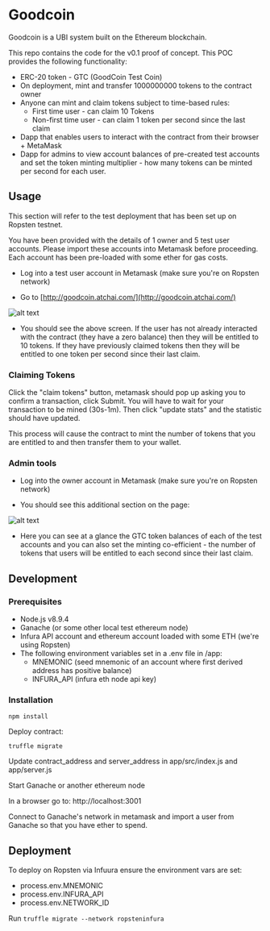 # Goodcoin

Goodcoin is a UBI system built on the Ethereum blockchain.

This repo contains the code for the v0.1 proof of concept.  This POC provides the following functionality:

* ERC-20 token - GTC (GoodCoin Test Coin)
* On deployment, mint and transfer 1000000000 tokens to the contract owner
* Anyone can mint and claim tokens subject to time-based rules:
  * First time user - can claim 10 Tokens
  * Non-first time user - can claim 1 token per second since the last claim
* Dapp that enables users to interact with the contract from their browser + MetaMask
* Dapp for admins to view account balances of pre-created test accounts and set the token minting multiplier - how many tokens can be minted per second for each user.

## Usage
This section will refer to the test deployment that has been set up on Ropsten testnet.

You have been provided with the details of 1 owner and 5 test user accounts.  Please import these accounts into Metamask before proceeding.  Each account has been pre-loaded with some ether for gas costs.

* Log into a test user account in Metamask (make sure you're on Ropsten network)

* Go to [http://goodcoin.atchai.com/](http://goodcoin.atchai.com/)

![alt text](https://github.com/atchai/goodcoin/raw/master/docs/new-user.png "screenshot")

* You should see the above screen.  If the user has not already interacted with the contract (they have a zero balance) then they will be entitled to 10 tokens.  If they have previously claimed tokens then they will be entitled to one token per second since their last claim.


### Claiming Tokens
Click the "claim tokens" button, metamask should pop up asking you to confirm a transaction, click Submit.  You will have to wait for your transaction to be mined (30s-1m).  Then click "update stats" and the statistic should have updated.

This process will cause the contract to mint the number of tokens that you are entitled to and then transfer them to your wallet.


### Admin tools

* Log into the owner account in Metamask (make sure you're on Ropsten network)

* You should see this additional section on the page:

![alt text](https://github.com/atchai/goodcoin/raw/master/docs/admin-tools.png "screenshot")

* Here you can see at a glance the GTC token balances of each of the test accounts and you can also set the minting co-efficient - the number of tokens that users will be entitled to each second since their last claim.


## Development

### Prerequisites

* Node.js v8.9.4
* Ganache (or some other local test ethereum node)
* Infura API account and ethereum account loaded with some ETH (we're using Ropsten)
* The following environment variables set in a .env file in /app:
  * MNEMONIC  (seed mnemonic of an account where first derived address has positive balance)
  * INFURA_API (infura eth node api key)

### Installation

```
npm install
```

Deploy contract:

`truffle migrate`

Update contract_address and server_address in app/src/index.js and app/server.js

Start Ganache or another ethereum node

In a browser go to: http://localhost:3001

Connect to Ganache's network in metamask and import a user from Ganache so that you have ether to spend.

## Deployment

To deploy on Ropsten via Infuura ensure the environment vars are set:

* process.env.MNEMONIC
* process.env.INFURA_API
* process.env.NETWORK_ID

Run ```truffle migrate --network ropsteninfura```
